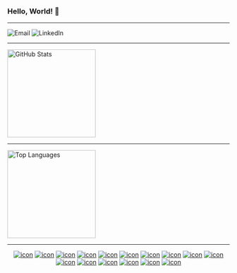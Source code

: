 <!--suppress HtmlDeprecatedAttribute -->
<div align='left'>
  <h3>Hello, World! 👋</h3>
</div>
<hr/>
<div align='left' style='text-decoration: none'>
  <a href='mailto:tharindarajapakshe@y7mail.com' target='_blank' style='text-decoration: none'>
    <img alt='Email' src='https://img.shields.io/badge/-Email-0D1117?style=for-the-badge&logo=gmail&logoColor=F0DB4F'>
  </a>
  <a href='https://www.linkedin.com/in/tharinda-rajapaksha' target='_blank' style='text-decoration: none'>
    <img alt='LinkedIn' src='https://img.shields.io/badge/-LinkedIn-0D1117?style=for-the-badge&logo=linkedin&logoColor=F0DB4F'>
  </a>
</div>
<hr/>
<div align='left'>
  <a href='#'>
    <img alt='GitHub Stats'
         src='https://github-readme-stats.vercel.app/api?username=TharindaNimnajith&show_icons=true&include_all_commits=true&count_private=true&theme=react&hide_border=true&bg_color=0D1117&title_color=F0DB4F&icon_color=F0DB4F'
         height='200'/>
  </a>
</div>
<hr/>
<div align='left'>
  <a href='#'>
    <img alt='Top Languages'
         src='https://github-readme-stats.vercel.app/api/top-langs/?username=TharindaNimnajith&langs_count=10&layout=compact&theme=react&hide_border=true&bg_color=0D1117&title_color=F0DB4F&icon_color=F0DB4F'
         height='200'/>
  </a>
</div>
<hr/>
<div align='center'>
  <a href='#'><img alt='icon' src='https://img.shields.io/badge/Python-0D1117?style=flat-square&logo=Python&logoColor=F0DB4F'></a>
  <a href='#'><img alt='icon' src='https://img.shields.io/badge/SQL%20-%230D1117.svg?style=flat-square&logo=amazon-dynamodb&logoColor=F0DB4F'></a>
  <a href='#'><img alt='icon' src='https://img.shields.io/badge/MongoDB-0D1117?style=flat-square&logo=mongodb&logoColor=F0DB4F'></a>
  <a href='#'><img alt='icon' src='https://img.shields.io/badge/JavaScript-0D1117?style=flat-square&logo=javascript&logoColor=F0DB4F'></a>
  <a href='#'><img alt='icon' src='https://img.shields.io/badge/TypeScript-0D1117?style=flat-square&logo=typescript&logoColor=F0DB4F'></a>
  <a href='#'><img alt='icon' src='https://img.shields.io/badge/React-0D1117?style=flat-square&logo=react&logoColor=F0DB4F'></a>
  <a href='#'><img alt='icon' src='https://img.shields.io/badge/Nodejs-0D1117?style=flat-square&logo=Node.js&logoColor=F0DB4F'></a>
  <a href='#'><img alt='icon' src='https://img.shields.io/badge/HTML5-0D1117?style=flat-square&logo=html5&logoColor=F0DB4F'></a>
  <a href='#'><img alt='icon' src='https://img.shields.io/badge/CSS3-0D1117?style=flat-square&logo=css3&logoColor=F0DB4F'></a>
  <a href='#'><img alt='icon' src='https://img.shields.io/badge/Git-0D1117?style=flat-square&logo=git&logoColor=F0DB4F'></a>
  <a href='#'><img alt='icon' src='https://img.shields.io/badge/GitHub-0D1117?style=flat-square&logo=github&logoColor=F0DB4F'></a>
  <a href='#'><img alt='icon' src='https://img.shields.io/badge/Markdown-%230D1117.svg?style=flat-square&logo=markdown&logoColor=F0DB4F'></a>
  <a href='#'><img alt='icon' src='https://img.shields.io/badge/Docker-0D1117?style=flat-square&logo=docker&logoColor=F0DB4F'></a>
  <a href='#'><img alt='icon' src='https://img.shields.io/badge/Heroku-0D1117?style=flat-square&logo=heroku&logoColor=F0DB4F'></a>
  <a href='#'><img alt='icon' src='https://img.shields.io/badge/Microsoft%20Azure-0D1117?style=flat-square&logo=microsoft-azure&logoColor=F0DB4F'></a>
  <a href='#'><img alt='icon' src='https://img.shields.io/badge/Amazon%20AWS-0D1117?style=flat-square&logo=amazon-aws&logoColor=F0DB4F'></a>
</div>

